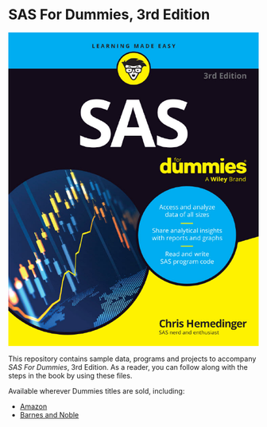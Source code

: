 # SAS For Dummies, 3rd Edition

![SAS For Dummies cover](./sas-for-dummies-3ed.jpg "Cover Art")

This repository contains sample data, programs and projects to accompany _SAS For Dummies_, 3rd Edition. As a reader, you can follow along with the steps in the book by using these files.

Available wherever Dummies titles are sold, including:

* [Amazon](https://www.amazon.com/SAS-Dummies-Chris-Hemedinger/dp/1394317395)
* [Barnes and Noble](https://www.barnesandnoble.com/w/sas-for-dummies-chris-hemedinger/1015584364)

